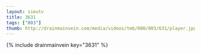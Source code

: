 ```yaml
--- 
layout: sieutv
title: 3631
tags: ["003"]
thumb: http://drainmainvein.com/media/videos/tmb/000/003/631/player.jpg
---
```

{% include drainmainvein key="3631" %} 

